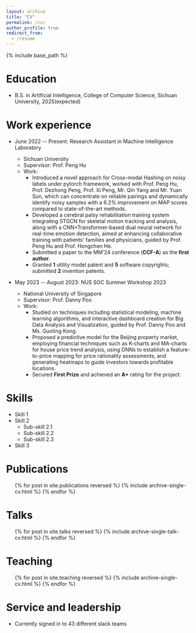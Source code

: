 ```yaml
---
layout: archive
title: "CV"
permalink: /cv/
author_profile: true
redirect_from:
  - /resume
---
```


{% include base_path %}

Education
======
* B.S. in Artificial Intelligence, College of Computer Science, Sichuan University, 2025(expected)

Work experience
======
* June 2022 -- Present: Research Assistant in Machine Intelligence Laboratory
  * Sichuan University
  * Supervisor: Prof. Peng Hu
  * Work:
    - Introduced a novel approach for Cross-modal Hashing on noisy labels under pytorch framework, worked with Prof. Peng Hu, Prof. Dezhong Peng, Prof. Xi Peng, Mr. Qin Yang and Mr. Yuan Sun, which can concentrate on reliable pairings and dynamically identify noisy samples with a 6.2\% improvement on MAP scores compared to state-of-the-art methods.
    - Developed a cerebral palsy rehabilitation training system integrating STGCN for skeletal motion tracking and analysis, along with a CNN+Transformer-based dual neural network for real-time emotion detection, aimed at enhancing collaborative training with patients' families and physicians, guided by Prof. Peng Hu and Prof. Hongchen He.
    - Submitted a paper to the MM’24 conference (**CCF-A**) as the **first author**.
    - Granted **1** utility model patent and **5** software copyrights; submitted **2** invention patents.
  

* May 2023 -- August 2023: NUS SOC Summer Workshop 2023
  * National University of Singapore
  * Supervisor: Prof. Danny Poo
  * Work:
    - Studied on techniques including statistical modeling, machine learning algorithms, and interactive dashboard creation for Big Data Analysis and Visualization, guided by Prof. Danny Poo and Ms. Guoting Kong.
    - Proposed a predictive model for the Beijing property market, employing financial techniques such as K-charts and MA-charts for house price trend analysis, using DNNs to establish a feature-to-price mapping for price rationality assessments, and generating heatmaps to guide investors towards profitable locations.
    - Secured **First Prize** and achieved an **A+** rating for the project.
  
  
Skills
======
* Skill 1
* Skill 2
  * Sub-skill 2.1
  * Sub-skill 2.2
  * Sub-skill 2.3
* Skill 3

Publications
======
  <ul>{% for post in site.publications reversed %}
    {% include archive-single-cv.html %}
  {% endfor %}</ul>
  
Talks
======
  <ul>{% for post in site.talks reversed %}
    {% include archive-single-talk-cv.html  %}
  {% endfor %}</ul>
  
Teaching
======
  <ul>{% for post in site.teaching reversed %}
    {% include archive-single-cv.html %}
  {% endfor %}</ul>
  
Service and leadership
======
* Currently signed in to 43 different slack teams
